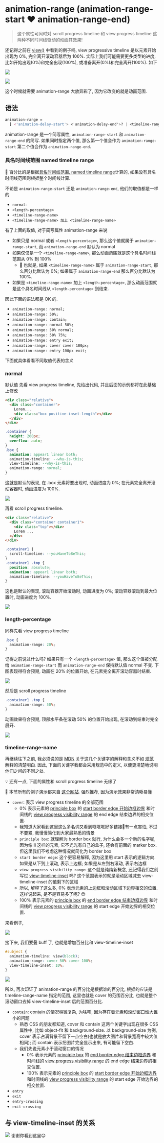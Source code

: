 # animation-range (animation-range-start ❤️ animation-range-end)
> 这个属性可同时对 scroll progress timeline 和 view progress timeline 这两种不同时间线驱动的动画其效果!

还记得之前在 [view()](./49CSS滚动驱动动画view().md) 中看到的例子吗, view progressive timeline 是以元素开始出现为 0%, 完全离开滚动容器后为 100%. 实际上我们可能需要更多类型的进度, 比如开始出现(0%)和完全出现(100%), 或准备离开(0%)和完全离开(100%). 如下

![](../image/animation-range1.gif)

![](../image/animation-range2.gif)

这个时候就需要 animation-range 大放异彩了, 因为它改变的就是动画范围.
## 语法
```css
animation-range = 
  [ <'animation-delay-start'> <'animation-delay-end'>? | <timeline-range-name> ]#  
```

animation-range 是一个简写属性, `animation-range-start` 和 `animation-range-end` 的简写. 如果同时指定两个值, 那么第一个值会作为 `animation-range-start` 第二个值会作为 `animation-range-end`. 


### 具名时间线范围 named timeline range
📖 百分比的是根据[具名时间线范围, named timeline range](https://drafts.csswg.org/scroll-animations/#named-timeline-range)计算的, 如果没有具名时间线范围则根据整个时间线计算.


不论是 `animation-range-start` 还是 `animation-range-end`, 他们的取值都是一样的
- `normal`:
- `<length-percentage>`
- `<timeline-range-name>`
- `<timeline-range-name> 加上 <timeline-range-name>`

有了上面的取值, 对于简写属性 animation-range 来说
- 如果只是 normal 或者 `<length-percentage>`, 那么这个值就属于 `animation-range-start`, 而 `animation-range-end` 默认为 normal
- 如果仅仅是一个 `<timeline-range-name>`, 那么动画范围就是这个具名时间线范围从 0% 到 100%
  - 📖 也就是, 如果 `<timeline-range-name>` 属于 `animation-range-start`, 那么百分比默认为 0%; 如果属于 `animation-range-end` 那么百分比默认为 100%.
- 如果是 `<timeline-range-name>` 加上 `<length-percentage>`, 那么动画范围就是这个具名时间线从 `<length-percentage>` 到结束.

因此下面的语法都是 OK 的.
- `animation-range: normal;`
- `animation-range: 50%;`
- `animation-range: contain;`
- `animation-range: normal 50%;`
- `animation-range: 50% normal;`
- `animation-range: 50% 75%;`
- `animation-range: entry exit;`
- `animation-range: cover cover 100px;`
- `animation-range: entry 100px exit;`

下面就具体看看不同取值代表的含义
### normal
默认值
先看 view progress timeline, 先给出代码, 并且后面的示例都将在此基础上修改
```html
<div class="relative">
  <div class="container">
    Lorem...
    <div class="box positive-inset-length"></div>
  </div>
</div>
```
```css
.container {
  height: 200px;
  overflow: auto;
}
.box {
  animation: appear1 linear both;
  animation-timeline: --why-is-this;
  view-timeline: --why-is-this;
  animation-range: normal;
}
```
这就是默认的表现, 在 .box 元素将要出现时, 动画进度为 0%; 在元素完全离开滚动容器时, 动画进度为 100%.

![](../image/animation-range3.gif)

再看 scroll progress timeline.
```html
<div class="relative">
  <div class="container container1">
    <div class="top"></div>
    Lorem ...
  </div>
</div>
```
```css
.container1 {
  scroll-timeline: --youHaveToBeThis;
}
.container1 .top {
  position: absolute;
  animation: appear1 linear both;
  animation-timeline: --youHaveToBeThis;
}
```
这也是默认的表现, 滚动容器开始滚动时, 动画进度为 0%; 滚动容器滚动到最大位置时, 动画进度为 100%.

![](../image/animation-range4.gif)

### length-percentage
同样先看 view progress timeline
```css
.box {
  animation-range: 20%;
}
```
记得之前说过什么吗? 如果只有一个 `<length-percentage>` 值, 那么这个值被分配给 `animation-range-start` 而 `animation-range-end` 保持默认值 normal 不变. 下图表现得符合预期, 动画在 20% 的位置开始, 在元素完全离开滚动容器时结束.

![](../image/animation-range5.gif)

然后是 scroll progress timeline
```css
.container1 .top {
  animation-range: 50%;
}
```
动画效果符合预期, 顶部水平条在滚动 50% 的位置开始出现, 在滚动到结束时完全展开.

![](../image/animation-range6.gif)

### timeline-range-name
再继续往下之前, 我必须说的是 [MDN](https://developer.mozilla.org/en-US/docs/Web/CSS/animation-range#values) 关于这几个关键字的解释和含义不如 [规范](https://drafts.csswg.org/scroll-animations/#view-timelines-ranges) 解释的清楚明白. 因此, 下面的关键字我都会采用规范中的定义, 以便更清楚地说明他们之间的不同之处.

💡 还有一点, 下面的属性和 scroll progress timeline 无缘了

📮 本节所有的例子演示都来自 [这个网站](https://scroll-driven-animations.style/tools/view-timeline/ranges/#range-start-name=cover&range-start-percentage=0&range-end-name=cover&range-end-percentage=100&view-timeline-axis=block&view-timeline-inset=0&subject-size=smaller&subject-animation=reveal&interactivity=clicktodrag&show-areas=yes&show-fromto=yes&show-labels=yes). 强烈推荐, 因为演示效果非常清晰易懂

- `cover`: 表示 view progress timeline 的全部范围
  - 0% 表示元素的 [principle box](https://drafts.csswg.org/css-display-4/#principal-box) 的 [start border edge 开始边框边界](https://drafts.csswg.org/css-box-4/#border-edge) 和时间线的 [view progress visibility range](https://drafts.csswg.org/scroll-animations/#view-progress-visibility-range) 的 end edge 结束边界的相交位置.
  - 我知道大家看到这里这么多名词又看到哐哐哐好多链接🔗有一点害怕, 不过不要紧, 我慢慢简化到大家最熟悉的情景
  - `principle box`: 就理解为 border box 就行, 为什么会多一个新的名字呢, 因为像 li 这样的元素, 它不光光有自己的盒子, 还会有前面的 marker box. 但这里我们不考虑这种情况就简化为 border box
  - `start border edge`: 这个更容易解释, 因为这里用 start 表示的逻辑方向. 如果是从下到上滚动, 表示上边框; 如果是从左到右滚动, 表示右边框
  - `view progress visibility range`: 这个就是纯纯新概念, 还记得我们之前写过 [view-timeline-inset](./51CSS滚动驱动动画view-timeline-inset.md) 吗? 这个范围表示的就是滚动区域减去 view-timeline-inset 的值剩下的区域
  - 所以, 解释了这么多, 0% 表示元素的上边框和滚动区域下边界相交的位置. 这样说起来, 是不是容易多了呢? 😊
  - 100% 表示元素的 [principle box](https://drafts.csswg.org/css-display-4/#principal-box) 的 [end border edge 结束边框边界](https://drafts.csswg.org/css-box-4/#border-edge) 和时间线的 [view progress visibility range](https://drafts.csswg.org/scroll-animations/#view-progress-visibility-range) 的 start edge 开始边界的相交位置.

来看例子,

![](../image/animation-range7.gif)

接下来, 我们要叠 buff 了, 也就是增加百分比和 view-timeline-inset
```css
#subject {
  animation-timeline: view(block);
  animation-range: cover 50% cover 100%;
  view-timeline-inset: 10%;
}
```

![](../image/animation-range8.gif)

所以, 再次印证了 animation-range 的百分比是根据谁的百分比, 根据的应该是 timeline-range-name 指定的范围, 这里也就是 cover 的范围百分比, 也就是整个滚动窗口去掉 view-timeline-inset 后的范围百分比.
- `contain`: contain 的情况稍微复杂, 为啥嘞, 因为存在着元素和滚动窗口谁大谁小的问题
  - 熟悉 CSS 的朋友都知道, cover 和 contain 这两个关键字出现在很多 CSS 属性中, 比如 object-fit 和 background-size. 以 background-size 为例, cover 表示占满背景不留下一点空白(也就是放大图片和背景宽高中较大值相同); 而 contain 表示把图片完全显示出来, 有可能留下空白.
  - 我们先说元素小于滚动窗口的情况
    - 0% 表示元素的 [principle box](https://drafts.csswg.org/css-display-4/#principal-box) 的 [end border edge 结束边框边界](https://drafts.csswg.org/css-box-4/#border-edge) 和时间线的 [view progress visibility range](https://drafts.csswg.org/scroll-animations/#view-progress-visibility-range) 的 end edge 结束边界的相交位置.
    - 100% 表示元素的 [principle box](https://drafts.csswg.org/css-display-4/#principal-box) 的 [start border edge 开始边框边界](https://drafts.csswg.org/css-box-4/#border-edge) 和时间线的 [view progress visibility range](https://drafts.csswg.org/scroll-animations/#view-progress-visibility-range) 的 start edge 开始边界的相交位置.
- `entry`
- `exit`
- `entry-crossing`
- `exit-crossing`

## 与 view-timeline-inset 的关系

![](../image/)
谢谢你看到这里😊